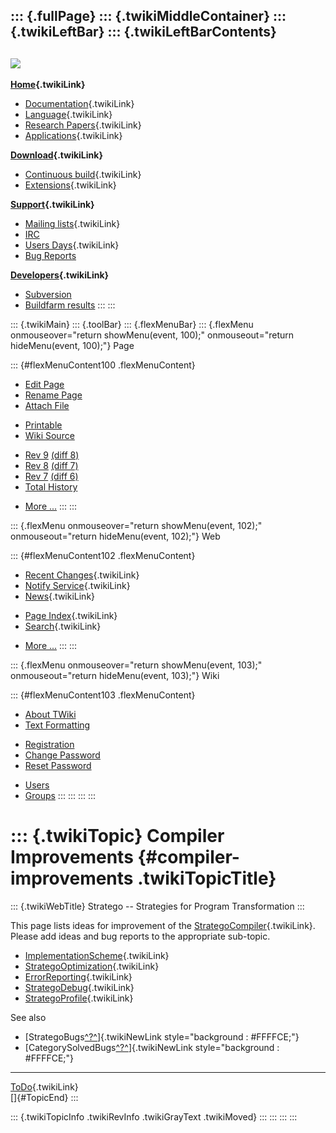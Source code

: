 ::: {.fullPage}
::: {.twikiMiddleContainer}
::: {.twikiLeftBar}
::: {.twikiLeftBarContents}
  ----------------------------------------------------------------------------------
  [![](../pub/Stratego/StrategoLogo/StrategoLogoTextlessWhite-100px.png)](WebHome)
  ----------------------------------------------------------------------------------

**[Home](WebHome){.twikiLink}**

-   [Documentation](StrategoDocumentation){.twikiLink}
-   [Language](StrategoLanguage){.twikiLink}
-   [Research Papers](StrategoPublications){.twikiLink}
-   [Applications](StrategoApplication){.twikiLink}

**[Download](StrategoDownload){.twikiLink}**

-   [Continuous build](ContinuousBuild){.twikiLink}
-   [Extensions](AdditionalPackageDownload){.twikiLink}

**[Support](StrategoSupport){.twikiLink}**

-   [Mailing lists](MailingList){.twikiLink}
-   [IRC](irc://irc.freenode.net/#stratego)
-   [Users Days](StrategoUsersDay){.twikiLink}
-   [Bug Reports](http://yellowgrass.org/project/StrategoXT)

**[Developers](StrategoDev){.twikiLink}**

-   [Subversion](https://svn.strategoxt.org/repos/StrategoXT/strategoxt/trunk)
-   [Buildfarm
    results](http://hydra.nixos.org/jobset/strategoxt/strategoxt-release/all)
:::
:::

::: {.twikiMain}
::: {.toolBar}
::: {.flexMenuBar}
::: {.flexMenu onmouseover="return showMenu(event, 100);" onmouseout="return hideMenu(event, 100);"}
Page

::: {#flexMenuContent100 .flexMenuContent}
-   [Edit
    Page](http://www.program-transformation.org/edit/Stratego/CompilerImprovements?t=1536825571)
-   [Rename
    Page](http://www.program-transformation.org/rename/Stratego/CompilerImprovements)
-   [Attach
    File](http://www.program-transformation.org/attach/Stratego/CompilerImprovements)

<!-- -->

-   [Printable](http://www.program-transformation.org/view/Stratego/CompilerImprovements?skin=print.pattern)
-   [Wiki
    Source](http://www.program-transformation.org/view/Stratego/CompilerImprovements?skin=text&raw=on&contenttype=text/plain)

<!-- -->

-   [Rev
    9](http://www.program-transformation.org/view/Stratego/CompilerImprovements?rev=1.9)
    [(diff 8)](http://www.program-transformation.org/rdiff/Stratego/CompilerImprovements?rev1=1.9&rev2=1.8)
-   [Rev
    8](http://www.program-transformation.org/view/Stratego/CompilerImprovements?rev=1.8)
    [(diff 7)](http://www.program-transformation.org/rdiff/Stratego/CompilerImprovements?rev1=1.8&rev2=1.7)
-   [Rev
    7](http://www.program-transformation.org/view/Stratego/CompilerImprovements?rev=1.7)
    [(diff 6)](http://www.program-transformation.org/rdiff/Stratego/CompilerImprovements?rev1=1.7&rev2=1.6)
-   [Total
    History](http://www.program-transformation.org/rdiff/Stratego/CompilerImprovements)

<!-- -->

-   [More
    \...](http://www.program-transformation.org/oops/Stratego/CompilerImprovements?template=oopsmore&param1=1.9&param2=1.9)
:::
:::

::: {.flexMenu onmouseover="return showMenu(event, 102);" onmouseout="return hideMenu(event, 102);"}
Web

::: {#flexMenuContent102 .flexMenuContent}
-   [Recent Changes](WebChanges){.twikiLink}
-   [Notify Service](WebNotify){.twikiLink}
-   [News](WebNews){.twikiLink}

<!-- -->

-   [Page Index](WebIndex){.twikiLink}
-   [Search](WebSearch){.twikiLink}

<!-- -->

-   [More
    \...](http://www.program-transformation.org/oops/Stratego/CompilerImprovements?template=oopsmore&param1=1.9&param2=1.9)
:::
:::

::: {.flexMenu onmouseover="return showMenu(event, 103);" onmouseout="return hideMenu(event, 103);"}
Wiki

::: {#flexMenuContent103 .flexMenuContent}
-   [About
    TWiki](http://www.program-transformation.org/view/TWiki/WebHome)
-   [Text
    Formatting](http://www.program-transformation.org/view/TWiki/TextFormattingRules)

<!-- -->

-   [Registration](http://www.program-transformation.org/view/TWiki/TWikiRegistration)
-   [Change
    Password](http://www.program-transformation.org/view/TWiki/ChangePassword)
-   [Reset
    Password](http://www.program-transformation.org/view/TWiki/ResetPassword)

<!-- -->

-   [Users](http://www.program-transformation.org/view/Main/TWikiUsers)
-   [Groups](http://www.program-transformation.org/view/Main/TWikiGroups)
:::
:::
:::
:::

::: {.twikiTopic}
Compiler Improvements {#compiler-improvements .twikiTopicTitle}
=====================

::: {.twikiWebTitle}
Stratego \-- Strategies for Program Transformation
:::

This page lists ideas for improvement of the
[StrategoCompiler](StrategoCompiler){.twikiLink}. Please add ideas and
bug reports to the appropriate sub-topic.

-   [ImplementationScheme](ImplementationScheme){.twikiLink}
-   [StrategoOptimization](StrategoOptimization){.twikiLink}
-   [ErrorReporting](ErrorReporting){.twikiLink}
-   [StrategoDebug](StrategoDebug){.twikiLink}
-   [StrategoProfile](StrategoProfile){.twikiLink}

See also

-   [StrategoBugs[^?^](http://www.program-transformation.org/edit/Stratego/StrategoBugs?topicparent=Stratego.CompilerImprovements)]{.twikiNewLink
    style="background : #FFFFCE;"}
-   [CategorySolvedBugs[^?^](http://www.program-transformation.org/edit/Stratego/CategorySolvedBugs?topicparent=Stratego.CompilerImprovements)]{.twikiNewLink
    style="background : #FFFFCE;"}

------------------------------------------------------------------------

[ToDo](ToDo){.twikiLink}\
[]{#TopicEnd}
:::

::: {.twikiTopicInfo .twikiRevInfo .twikiGrayText .twikiMoved}
:::
:::
:::
:::
